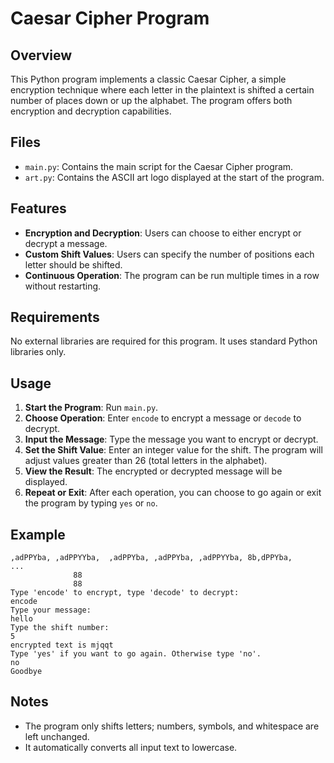# Caesar Cipher Program

## Overview
This Python program implements a classic Caesar Cipher, a simple encryption technique where each letter in the plaintext is shifted a certain number of places down or up the alphabet. The program offers both encryption and decryption capabilities.

## Files
- `main.py`: Contains the main script for the Caesar Cipher program.
- `art.py`: Contains the ASCII art logo displayed at the start of the program.

## Features
- **Encryption and Decryption**: Users can choose to either encrypt or decrypt a message.
- **Custom Shift Values**: Users can specify the number of positions each letter should be shifted.
- **Continuous Operation**: The program can be run multiple times in a row without restarting.

## Requirements
No external libraries are required for this program. It uses standard Python libraries only.

## Usage
1. **Start the Program**: Run `main.py`.
2. **Choose Operation**: Enter `encode` to encrypt a message or `decode` to decrypt.
3. **Input the Message**: Type the message you want to encrypt or decrypt.
4. **Set the Shift Value**: Enter an integer value for the shift. The program will adjust values greater than 26 (total letters in the alphabet).
5. **View the Result**: The encrypted or decrypted message will be displayed.
6. **Repeat or Exit**: After each operation, you can choose to go again or exit the program by typing `yes` or `no`.

## Example
```
,adPPYba, ,adPPYYba,  ,adPPYba, ,adPPYba, ,adPPYYba, 8b,dPPYba,  
...
              88                                             
              88           
Type 'encode' to encrypt, type 'decode' to decrypt:
encode
Type your message:
hello
Type the shift number:
5
encrypted text is mjqqt
Type 'yes' if you want to go again. Otherwise type 'no'.
no
Goodbye
```

## Notes
- The program only shifts letters; numbers, symbols, and whitespace are left unchanged.
- It automatically converts all input text to lowercase.
